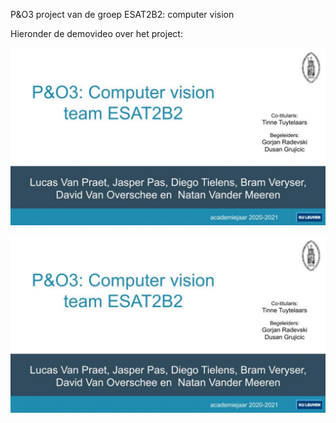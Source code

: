 P&O3 project van de groep ESAT2B2: computer vision

Hieronder de demovideo over het project:

<a href="https://bit.ly/381Iogo" target="_blank">
  <img src="https://github.com/david1234vo/ESAT2B2_computer_vision/blob/main/Demovideos/demovideo_thumbnail.png">
 </a>

  <kbd>
</kbd>

[<img src="https://github.com/david1234vo/ESAT2B2_computer_vision/blob/main/Demovideos/demovideo_thumbnail.png" target="_blank">](https://bit.ly/381Iogo)

